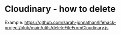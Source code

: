 


# Cloudinary - how to delete

Example: https://github.com/sarah-jonnathan/lifehack-project/blob/main/utils/deleteFileFromCloudinary.js

